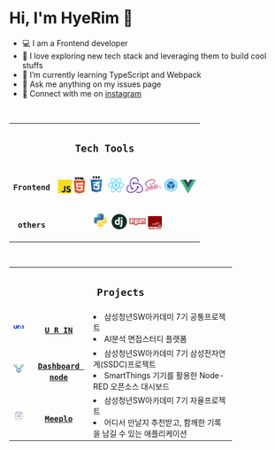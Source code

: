 # Hi, I'm HyeRim :cherry_blossom:

- 💻 I am a Frontend developer
- 💙 I love exploring new tech stack and leveraging them to build cool stuffs
- 🌱 I’m currently learning TypeScript and Webpack
- 📝 Ask me anything on my issues page
- 📧 Connect with me on [instagram](https://instagram.com/dv_hroo)

<br>
<table style="width:80%">
    <tr>
        <td colspan="2" align="center">
            <h2><code>Tech Tools</code></h2>
        </td>
    </tr>
    <tr>
    	<td align="center">
            <h3><code><b>Frontend</b></code></h3>
        </td>
        <td align="center">
            <p>
                <code><img title="Javascript" height="25" src="images/javascript.svg"></code>
                <code><img title="HTML5" height="29" src="images/html5.svg"></code>
                <code><img title="CSS" height="33" src="images/css.svg"></code>
                <code><img title="React" height="30" src="images/react-original.svg"></code>
                <code><img title="Redux" height="30" src="images/redux.svg"></code>
                <code><img title="SASS" height="30" src="images/sass.svg"></code>
                <code><img title="webpack" height="30" src="images/webpack.svg"></code>
                <code><img title="vuejs" height="25" src="images/vuejs.svg"></code>
            </p>
        </td>
    </tr>
    <tr>
        <td align="center">
            <h3><code><b>others</b></code></h3>
        </td>
        <td align="center">
            <p>
                <code><img title="Python" height="30" src="images/python-original.svg"></code>
                <code><img title="Django" height="30" src="images/django.png"></code>
                <code><img title="npm" height="30" src="images/npm.svg"></code>
                <code><img title="nodered" height="25" src="images/node-red.svg"></code>
            </p>
        </td>
    </tr>
</table>

<br>

<table style="width:80%;">
    <tr>
        <td colspan="3" align="center">
            <h2><code>Projects</code></h2>
        </td>
    </tr>
    <tr>
        <td>
            <img title="U-R-IN" width="40" src="images/pjt-urin"></img>
        </td>
    	<td align="center">
            <h3><a href="https://github.com/hrookim/U-R-IN">
            <code><b>U R IN</b></code>
            </a></h3>
        </td>
        <td>
            <li>
            삼성청년SW아카데미 7기 공통프로젝트
            </li>
            <li>
            AI분석 면접스터디 플랫폼
            </li>
        </td>
    </tr>
    <tr>
        <td>
            <img title="dashboard" width="40" src="images/pjt-dashboard"></img>
        </td>
        <td align="center">
            <h3><a href="https://github.com/SoopSASM/SamsungAutomationStudio">
            <code><b>Dashboard node</b></code>
            </a></h3>
        </td>
        <td>
            <li>
            삼성청년SW아카데미 7기 삼성전자연계(SSDC)프로젝트
            </li>
            <li>
            SmartThings 기기를 활용한 Node-RED 오픈소스 대시보드
            </li>
        </td>
    </tr>
    <tr>
        <td>
            <img title="meeplo" width="40" src="images/pjt-meeplo"></img>
        </td>
        <td align="center">
            <h3><a href="https://github.com/MEEPLO/MEEPLO">
            <code><b>Meeplo</b></code>
            </a></h3>
        </td>
        <td>
            <li>
            삼성청년SW아카데미 7기 자율프로젝트
            </li>
            <li>
            어디서 만날지 추천받고, 함께한 기록을 남길 수 있는 애플리케이션
            </li>
        </td>
    </tr>
</table>

<br>
